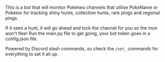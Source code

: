 This is a bot that will monitor Poketwo channels that utilise PokeName or Poketox for tracking shiny hunts, collection hunts, rare pings and regional pings.

If it sees a hunt, it will go ahead and lock the channel for you so the mon won't flee! Run the main.py file to get going, your bot token goes in a config.json file.

Powered by Discord slash commands, so check the ``/set_`` commands for everything to set it all up.
